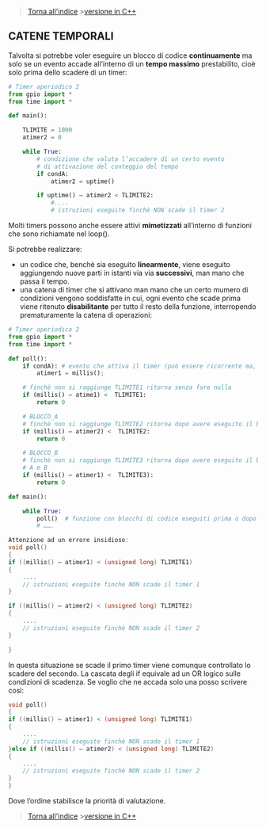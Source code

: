 >[Torna all'indice](indextimers.md) >[versione in C++](catenetimers.md)

## **CATENE TEMPORALI**

Talvolta si potrebbe voler eseguire un blocco di codice **continuamente** ma solo se un evento accade all’interno di un **tempo massimo** prestabilito, cioè solo prima dello scadere di un timer:

```Python
# Timer aperiodico 2
from gpio import *
from time import *

def main():

	TLIMITE	= 1000
	atimer2 = 0

	while True:
		# condizione che valuta l’accadere di un certo evento 
		# di attivazione del conteggio del tempo
		if condA:
			atimer2 = uptime()

		if uptime() – atimer2 < TLIMITE2:
			#.... 
			# istruzioni eseguite finchè NON scade il timer 2
```
Molti timers possono anche essere attivi **mimetizzati** all’interno di funzioni che sono richiamate nel loop(). 

Si potrebbe realizzare:
- un codice che, benchè sia eseguito **linearmente**, viene eseguito aggiungendo nuove parti in istanti via via **successivi**, man mano che passa il tempo. 
- una catena di timer che si attivano man mano che un certo mumero di condizioni vengono soddisfatte in cui, ogni evento che scade prima viene ritenuto **disabilitante** per tutto il resto della funzione, interropendo prematuramente la catena di operazioni:

```Python
# Timer aperiodico 2
from gpio import *
from time import *

def poll():
	if condA): # evento che attiva il timer (può essere ricorrente ma, in generale, è aperiodico)
		atimer1 = millis();

	# finchè non si raggiunge TLIMITE1 ritorna senza fare nulla
	if (millis() – atime1) <  TLIMITE1:
		return 0

	# BLOCCO_A
	# finchè non si raggiunge TLIMITE2 ritorna dopo avere eseguito il blocco di istruzioni A
	if (millis() – atimer2) <  TLIMITE2:
		return 0

	# BLOCCO_B
	# finchè non si raggiunge TLIMITE3 ritorna dopo avere eseguito il blocco di istruzioni 
	# A e B
	if (millis() – atimer1) <  TLIMITE3):
		return 0

def main():

	while True:
		poll()  # funzione con blocchi di codice eseguiti prima o dopo di certi eventi
		# …….
```

```C++
Attenzione ad un errore insidioso:
void poll()
{
if ((millis() – atimer1) < (unsigned long) TLIMITE1)
{
    .... 
    // istruzioni eseguite finchè NON scade il timer 1
}

if ((millis() – atimer2) < (unsigned long) TLIMITE2)
{
    .... 
    // istruzioni eseguite finchè NON scade il timer 2
}

}
```

In questa situazione se scade il primo timer viene comunque controllato lo scadere del secondo. La cascata degli if equivale ad un OR logico sulle condizioni di scadenza.
Se voglio che ne accada solo una posso scrivere così:

```C++
void poll()
{
if ((millis() – atimer1) < (unsigned long) TLIMITE1)
{
    .... 
    // istruzioni eseguite finchè NON scade il timer 1
}else if ((millis() – atimer2) < (unsigned long) TLIMITE2)
{
    .... 
    // istruzioni eseguite finchè NON scade il timer 2
}
}

```
Dove l’ordine stabilisce la priorità di valutazione.
>[Torna all'indice](indextimers.md) >[versione in C++](catenetimers.md)
